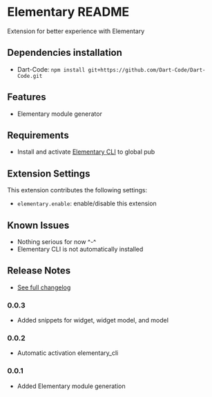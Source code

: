 # Elementary README

<!-- TODO Rewrite -->
Extension for better experience with Elementary

## Dependencies installation
* Dart-Code: `npm install git+https://github.com/Dart-Code/Dart-Code.git`

## Features

<!-- TODO add more features -->
* Elementary module generator

## Requirements

* Install and activate [Elementary CLI][cli] to global pub

[cli]: https://github.com/Elementary-team/flutter-elementary/tree/elementary_tools/packages/elementary_tools/elementary_cli

## Extension Settings

This extension contributes the following settings:

* `elementary.enable`: enable/disable this extension

<!--
* `elementary.testingDirectory`: set to testing directory path to
generate tests there or leave empty to generate tests side-by-side
with source files
-->

## Known Issues

* Nothing serious for now ^-^
* Elementary CLI is not automatically installed

## Release Notes

* [See full changelog][changelog]

[changelog]: https://github.com/Elementary-team/flutter-elementary/blob/main/packages/elementary_tools/plugin_vscode/CHANGELOG.md
### 0.0.3
* Added snippets for widget, widget model, and model 

### 0.0.2
* Automatic activation elementary_cli

### 0.0.1
* Added Elementary module generation